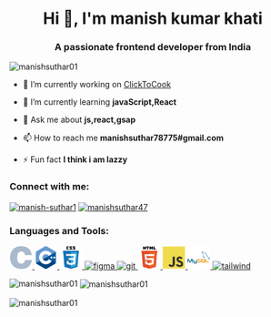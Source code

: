 <h1 align="center">Hi 👋, I'm manish kumar khati</h1>
<h3 align="center">A passionate frontend developer from India</h3>

<p align="left"> <img src="https://komarev.com/ghpvc/?username=manishsuthar01&label=Profile%20views&color=0e75b6&style=flat" alt="manishsuthar01" /> </p>

- 🔭 I’m currently working on [ClickToCook](https://clicktocook.netlify.app/)

- 🌱 I’m currently learning **javaScript,React**

- 💬 Ask me about **js,react,gsap**

- 📫 How to reach me **manishsuthar78775#gmail.com**

- ⚡ Fun fact **I think i am lazzy**

<h3 align="left">Connect with me:</h3>
<p align="left">
<a href="https://linkedin.com/in/manish-suthar1" target="blank"><img align="center" src="https://raw.githubusercontent.com/rahuldkjain/github-profile-readme-generator/master/src/images/icons/Social/linked-in-alt.svg" alt="manish-suthar1" height="30" width="40" /></a>
<a href="https://www.leetcode.com/manishsuthar47" target="blank"><img align="center" src="https://raw.githubusercontent.com/rahuldkjain/github-profile-readme-generator/master/src/images/icons/Social/leet-code.svg" alt="manishsuthar47" height="30" width="40" /></a>
</p>

<h3 align="left">Languages and Tools:</h3>
<p align="left"> <a href="https://www.cprogramming.com/" target="_blank" rel="noreferrer"> <img src="https://raw.githubusercontent.com/devicons/devicon/master/icons/c/c-original.svg" alt="c" width="40" height="40"/> </a> <a href="https://www.w3schools.com/cpp/" target="_blank" rel="noreferrer"> <img src="https://raw.githubusercontent.com/devicons/devicon/master/icons/cplusplus/cplusplus-original.svg" alt="cplusplus" width="40" height="40"/> </a> <a href="https://www.w3schools.com/css/" target="_blank" rel="noreferrer"> <img src="https://raw.githubusercontent.com/devicons/devicon/master/icons/css3/css3-original-wordmark.svg" alt="css3" width="40" height="40"/> </a> <a href="https://www.figma.com/" target="_blank" rel="noreferrer"> <img src="https://www.vectorlogo.zone/logos/figma/figma-icon.svg" alt="figma" width="40" height="40"/> </a> <a href="https://git-scm.com/" target="_blank" rel="noreferrer"> <img src="https://www.vectorlogo.zone/logos/git-scm/git-scm-icon.svg" alt="git" width="40" height="40"/> </a> <a href="https://www.w3.org/html/" target="_blank" rel="noreferrer"> <img src="https://raw.githubusercontent.com/devicons/devicon/master/icons/html5/html5-original-wordmark.svg" alt="html5" width="40" height="40"/> </a> <a href="https://developer.mozilla.org/en-US/docs/Web/JavaScript" target="_blank" rel="noreferrer"> <img src="https://raw.githubusercontent.com/devicons/devicon/master/icons/javascript/javascript-original.svg" alt="javascript" width="40" height="40"/> </a> <a href="https://www.mysql.com/" target="_blank" rel="noreferrer"> <img src="https://raw.githubusercontent.com/devicons/devicon/master/icons/mysql/mysql-original-wordmark.svg" alt="mysql" width="40" height="40"/> </a> <a href="https://tailwindcss.com/" target="_blank" rel="noreferrer"> <img src="https://www.vectorlogo.zone/logos/tailwindcss/tailwindcss-icon.svg" alt="tailwind" width="40" height="40"/> </a> </p>

<p><img align="left" src="https://github-readme-stats.vercel.app/api/top-langs?username=manishsuthar01&show_icons=true&locale=en&layout=compact" alt="manishsuthar01" /></p>

<p>&nbsp;<img align="center" src="https://github-readme-stats.vercel.app/api?username=manishsuthar01&show_icons=true&locale=en" alt="manishsuthar01" /></p>

<p><img align="center" src="https://github-readme-streak-stats.herokuapp.com/?user=manishsuthar01&" alt="manishsuthar01" /></p>
